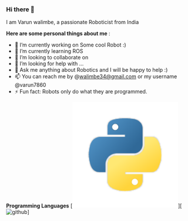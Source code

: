 ### Hi there 👋

I am Varun walimbe, a passionate Roboticist from India

**Here are some personal things about me** :

 - 🔭 I’m currently working on Some cool Robot :)
 - 🌱 I’m currently learning ROS
 - 👯 I’m looking to collaborate on 
 - 🤔 I’m looking for help with ...
 - 💬 Ask me anything about Robotics and I will be happy to help :)
 - 📫 You can reach me by @walimbe34@gmail.com or my username @varun7860
 - ⚡ Fun fact: Robots only do what they are programmed.

**Programming Languages**
[![github](https://raw.githubusercontent.com/github/explore/80688e429a7d4ef2fca1e82350fe8e3517d3494d/topics/python/python.png)][![github](https://raw.githubusercontent.com/github/explore/80688e429a7d4ef2fca1e82350fe8e3517d3494d/topics/cpp/cpp.png|width=100)]
